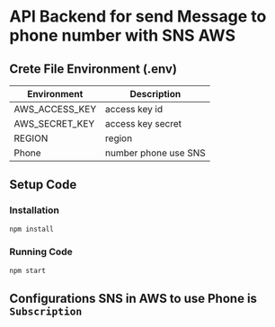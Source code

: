 # API Backend for send Message to phone number with SNS AWS

## Crete File Environment (.env)

| Environment | Description |
| -- | -- |
| AWS_ACCESS_KEY | access key id |
| AWS_SECRET_KEY | access key secret |
| REGION | region |
| Phone | number phone use SNS |

## Setup Code

### Installation

```sh
npm install
```

### Running Code

```sh
npm start
```

## Configurations SNS in AWS to use Phone is `Subscription`